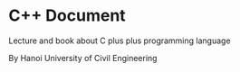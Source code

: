 # C++ Document
Lecture and book about C plus plus programming language 

By Hanoi University of Civil Engineering
